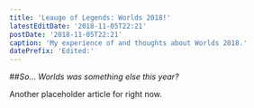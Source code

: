 ```yaml
---
title: 'Leauge of Legends: Worlds 2018!'
latestEditDate: '2018-11-05T22:21'
postDate: '2018-11-05T22:21'
caption: 'My experience of and thoughts about Worlds 2018.'
datePrefix: 'Edited:'
---
```


##_So... Worlds was something else this year?_

Another placeholder article for right now.